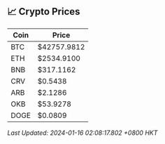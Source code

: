 ## 📈 Crypto Prices

| Coin | Price |
| ---- | ----- |
| BTC | $42757.9812 |
| ETH | $2534.9100 |
| BNB | $317.1162 |
| CRV | $0.5438 |
| ARB | $2.1286 |
| OKB | $53.9278 |
| DOGE | $0.0809 |

_Last Updated: 2024-01-16 02:08:17.802 +0800 HKT_